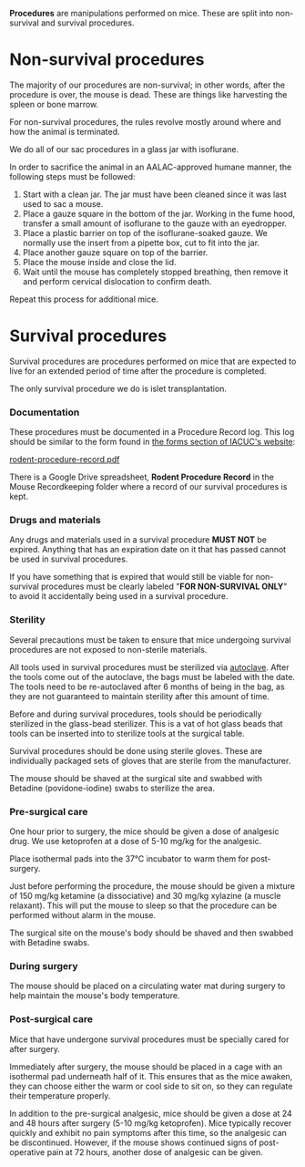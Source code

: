 <!-- TITLE: Mouse Procedures -->

**Procedures** are manipulations performed on mice. These are split into non-survival and survival procedures.
# Non-survival procedures
The majority of our procedures are non-survival; in other words, after the procedure is over, the mouse is dead. These are things like harvesting the spleen or bone marrow. 

For non-survival procedures, the rules revolve mostly around where and how the animal is terminated. 

We do all of our sac procedures in a glass jar with isoflurane. 

In order to sacrifice the animal in an AALAC-approved humane manner, the following steps must be followed:
1. Start with a clean jar. The jar must have been cleaned since it was last used to sac a mouse.
2. Place a gauze square in the bottom of the jar. Working in the fume hood, transfer a small amount of isoflurane to the gauze with an eyedropper.
3. Place a plastic barrier on top of the isoflurane-soaked gauze. We normally use the insert from a pipette box, cut to fit into the jar.
4. Place another gauze square on top of the barrier.
5. Place the mouse inside and close the lid.
6. Wait until the mouse has completely stopped breathing, then remove it and perform cervical dislocation to confirm death.

Repeat this process for additional mice.

# Survival procedures

Survival procedures are procedures performed on mice that are expected to live for an extended period of time after the procedure is completed.

The only survival procedure we do is islet transplantation.

### Documentation

These procedures must be documented in a Procedure Record log. This log should be similar to the form found in [the forms section of IACUC's website](https://www.vanderbilt.edu/acup/iacuc/forms/):

[rodent-procedure-record.pdf](/uploads/mouse-inspection/rodent-procedure-record.pdf "Rodent Procedure Record")

There is a Google Drive spreadsheet, **Rodent Procedure Record** in the Mouse Recordkeeping folder where a record of our survival procedures is kept.

### Drugs and materials
Any drugs and materials used in a survival procedure **MUST NOT** be expired. Anything that has an expiration date on it that has passed cannot be used in survival procedures.

If you have something that is expired that would still be viable for non-survival procedures must be clearly labeled "**FOR NON-SURVIVAL ONLY**" to avoid it accidentally being used in a survival procedure.

### Sterility

Several precautions must be taken to ensure that mice undergoing survival procedures are not exposed to non-sterile materials.

All tools used in survival procedures must be sterilized via [autoclave](/autoclave). After the tools come out of the autoclave, the bags must be labeled with the date. The tools need to be re-autoclaved after 6 months of being in the bag, as they are not guaranteed to maintain sterility after this amount of time.

Before and during survival procedures, tools should be periodically sterilized in the glass-bead sterilizer. This is a vat of hot glass beads that tools can be inserted into to sterilize tools at the surgical table.

Survival procedures should be done using sterile gloves. These are individually packaged sets of gloves that are sterile from the manufacturer.

The mouse should be shaved at the surgical site and swabbed with Betadine (povidone-iodine) swabs to sterilize the area.

### Pre-surgical care
One hour prior to surgery, the mice should be given a dose of analgesic drug. We use ketoprofen at a dose of 5-10 mg/kg for the analgesic.

Place isothermal pads into the 37&deg;C incubator to warm them for post-surgery.

Just before performing the procedure, the mouse should be given a mixture of 150 mg/kg ketamine (a dissociative) and 30 mg/kg xylazine (a muscle relaxant). This will put the mouse to sleep so that the procedure can be performed without alarm in the mouse.

The surgical site on the mouse's body should be shaved and then swabbed with Betadine swabs.

### During surgery
The mouse should be placed on a circulating water mat during surgery to help maintain the mouse's body temperature.

### Post-surgical care

Mice that have undergone survival procedures must be specially cared for after surgery.

Immediately after surgery, the mouse should be placed in a cage with an isothermal pad underneath half of it. This ensures that as the mice awaken, they can choose either the warm or cool side to sit on, so they can regulate their temperature properly.

In addition to the pre-surgical analgesic, mice should be given a dose at 24 and 48 hours after surgery (5-10 mg/kg ketoprofen). Mice typically recover quickly and exhibit no pain symptoms after this time, so the analgesic can be discontinued. However, if the mouse shows continued signs of post-operative pain at 72 hours, another dose of analgesic can be given.